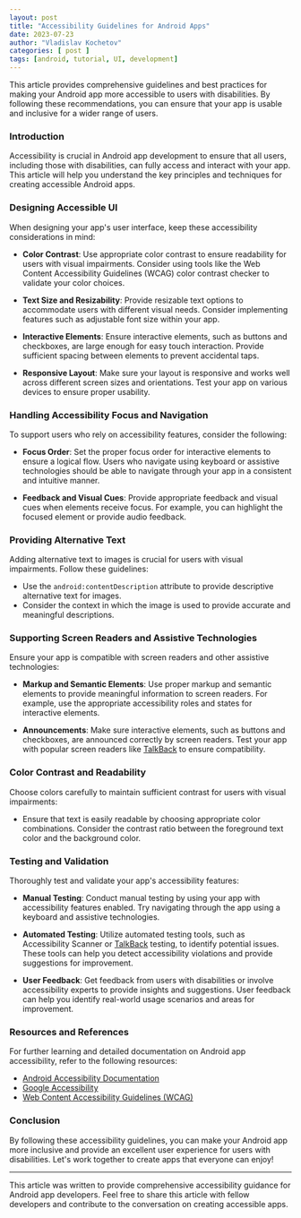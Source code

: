 ```yaml
---
layout: post
title: "Accessibility Guidelines for Android Apps"
date: 2023-07-23
author: "Vladislav Kochetov"
categories: [ post ]
tags: [android, tutorial, UI, development]
---
```


This article provides comprehensive guidelines and best practices for making your Android app more accessible to users
with disabilities. By following these recommendations, you can ensure that your app is usable and inclusive for a wider
range of users.

### Introduction

Accessibility is crucial in Android app development to ensure that all users, including those with disabilities, can
fully access and interact with your app. This article will help you understand the key principles and techniques for
creating accessible Android apps.

### Designing Accessible UI

When designing your app's user interface, keep these accessibility considerations in mind:

- **Color Contrast**: Use appropriate color contrast to ensure readability for users with visual impairments. Consider
  using tools like the Web Content Accessibility Guidelines (WCAG) color contrast checker to validate your color
  choices.

- **Text Size and Resizability**: Provide resizable text options to accommodate users with different visual needs.
  Consider implementing features such as adjustable font size within your app.

- **Interactive Elements**: Ensure interactive elements, such as buttons and checkboxes, are large enough for easy touch
  interaction. Provide sufficient spacing between elements to prevent accidental taps.

- **Responsive Layout**: Make sure your layout is responsive and works well across different screen sizes and
  orientations. Test your app on various devices to ensure proper usability.

### Handling Accessibility Focus and Navigation

To support users who rely on accessibility features, consider the following:

- **Focus Order**: Set the proper focus order for interactive elements to ensure a logical flow. Users who navigate
  using keyboard or assistive technologies should be able to navigate through your app in a consistent and intuitive
  manner.

- **Feedback and Visual Cues**: Provide appropriate feedback and visual cues when elements receive focus. For example,
  you can highlight the focused element or provide audio feedback.

### Providing Alternative Text

Adding alternative text to images is crucial for users with visual impairments. Follow these guidelines:

- Use the `android:contentDescription` attribute to provide descriptive alternative text for images.
- Consider the context in which the image is used to provide accurate and meaningful descriptions.

### Supporting Screen Readers and Assistive Technologies

Ensure your app is compatible with screen readers and other assistive technologies:

- **Markup and Semantic Elements**: Use proper markup and semantic elements to provide meaningful information to screen
  readers. For example, use the appropriate accessibility roles and states for interactive elements.

- **Announcements**: Make sure interactive elements, such as buttons and checkboxes, are announced correctly by screen
  readers. Test your app with popular screen readers
  like [TalkBack](https://support.google.com/accessibility/android/answer/6007100) to ensure compatibility.

### Color Contrast and Readability

Choose colors carefully to maintain sufficient contrast for users with visual impairments:

- Ensure that text is easily readable by choosing appropriate color combinations. Consider the contrast ratio between
  the foreground text color and the background color.

### Testing and Validation

Thoroughly test and validate your app's accessibility features:

- **Manual Testing**: Conduct manual testing by using your app with accessibility features enabled. Try navigating
  through the app using a keyboard and assistive technologies.

- **Automated Testing**: Utilize automated testing tools, such as Accessibility Scanner
  or [TalkBack](https://support.google.com/accessibility/android/answer/6007100) testing, to identify potential issues.
  These tools can help you detect accessibility violations and provide suggestions for improvement.

- **User Feedback**: Get feedback from users with disabilities or involve accessibility experts to provide insights and
  suggestions. User feedback can help you identify real-world usage scenarios and areas for improvement.

### Resources and References

For further learning and detailed documentation on Android app accessibility, refer to the following resources:

- [Android Accessibility Documentation](https://developer.android.com/guide/topics/ui/accessibility)
- [Google Accessibility](https://www.google.com/accessibility/)
- [Web Content Accessibility Guidelines (WCAG)](https://www.w3.org/WAI/standards-guidelines/wcag/)

### Conclusion

By following these accessibility guidelines, you can make your Android app more inclusive and provide an excellent user
experience for users with disabilities. Let's work together to create apps that everyone can enjoy!

---

This article was written to provide comprehensive accessibility guidance for Android app developers. Feel free to share
this article with fellow developers and contribute to the conversation on creating accessible apps.
